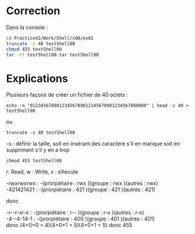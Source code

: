 # Correction

Dans la console :
```sh
cd Practice42/Work/Shell/s00/ex01
truncate -s 40 testShell00
chmod 455 testShell00
tar -cf testShell00.tar testShell00
```


# Explications

Plusieurs façons de créer un fichier de 40 octets :

```shell
echo -n "01234567890123456789012345678901234567890000" | head -c 40 > testShell00
```

ou

```shell
truncate -s 40 testShell00
```

-s : définir la taille, soit en insérant des caractère s'il en manque soit en supprimant s'il y en a trop

```shell
chmod 455 testShell00
```


r: Read, w : Write, x : eXecute  
  
-rwxrwxrwx : -(prorpiétaire : rwx )(groupe : rwx )(autres : rwx)  
-421421421 : -(prorpiétaire : 421 )(groupe : 421 )(autres : 421)  
  
donc  
  
-r--r-xr-x : -(prorpiétaire : r-- )(groupe : r-x )(autres : r-x)  
-4--4-14-1 : -(prorpiétaire : 400 )(groupe : 401 )(autres : 401)  
donc (4+0+0 = 4)(4+0+1 = 5)(4+0+1 = 5) donc 455  



